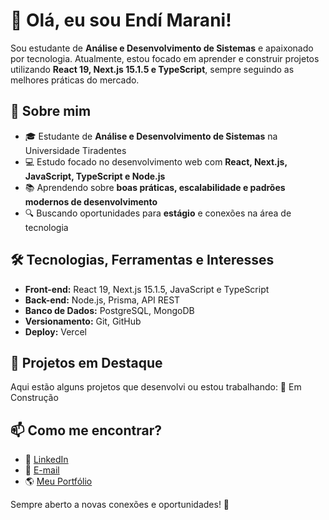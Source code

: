 # 👋 Olá, eu sou Endí Marani!

Sou estudante de **Análise e Desenvolvimento de Sistemas** e apaixonado por tecnologia. Atualmente, estou focado em aprender e construir projetos utilizando **React 19, Next.js 15.1.5 e TypeScript**, sempre seguindo as melhores práticas do mercado.

## 🚀 Sobre mim
- 🎓 Estudante de **Análise e Desenvolvimento de Sistemas** na Universidade Tiradentes
- 💻 Estudo focado no desenvolvimento web com **React, Next.js, JavaScript, TypeScript e Node.js**
- 📚 Aprendendo sobre **boas práticas, escalabilidade e padrões modernos de desenvolvimento**
- 🔍 Buscando oportunidades para **estágio** e conexões na área de tecnologia

## 🛠 Tecnologias, Ferramentas e Interesses
- **Front-end:** React 19, Next.js 15.1.5, JavaScript e TypeScript
- **Back-end:** Node.js, Prisma, API REST
- **Banco de Dados:** PostgreSQL, MongoDB
- **Versionamento:** Git, GitHub
- **Deploy:** Vercel

## 📌 Projetos em Destaque
Aqui estão alguns projetos que desenvolvi ou estou trabalhando:
  🚧 Em Construção

## 📫 Como me encontrar?
- 💼 [LinkedIn](https://www.linkedin.com/in/endimarani/) 
- 📧 [E-mail](mailto:endimarani.dev@gmail.com)
- 🌎 [Meu Portfólio](https://portfolio-git-main-endi-maranis-projects.vercel.app/)

Sempre aberto a novas conexões e oportunidades! 🚀

